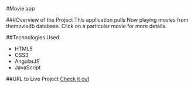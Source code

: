 #Movie app

###Overview of the Project
This application pulls Now playing movies from themoviedb database. Click on a particular movie for more details.

##Technologies Used
* HTML5
* CSS3
* AngularJS
* JavaScript

##URL to Live Project
[Check it out](http://kendrickangularmovieapp.surge.sh/#/)
